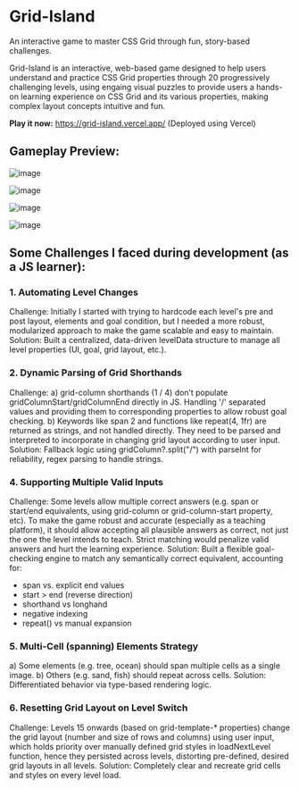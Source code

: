 # Grid-Island
An interactive game to master CSS Grid through fun, story-based challenges.

Grid-Island is an interactive, web-based game designed to help users understand and practice CSS Grid properties through 20 progressively challenging levels, using engaing visual puzzles to provide users a hands-on learning experience on CSS Grid and its various properties, making complex layout concepts intuitive and fun.


**Play it now:** https://grid-island.vercel.app/ (Deployed using Vercel)


## Gameplay Preview:

![image](https://github.com/user-attachments/assets/50e7642e-8d3c-4134-9f25-ade66b5be493)

![image](https://github.com/user-attachments/assets/2877d793-1617-41d4-bcd9-55977d46d196)

![image](https://github.com/user-attachments/assets/cc6fb042-caf2-42b2-ad56-f83b23e8c699)

![image](https://github.com/user-attachments/assets/637a21a1-1a64-4d89-8377-f2671fb0f239)






## Some Challenges I faced during development (as a JS learner):

### 1. Automating Level Changes
Challenge: Initially I started with trying to hardcode each level's pre and post layout, elements and goal condition, but I needed a more robust, modularized approach to make the game scalable and easy to maintain.
Solution: Built a centralized, data-driven levelData structure to manage all level properties (UI, goal, grid layout, etc.).

### 2. Dynamic Parsing of Grid Shorthands
Challenge: 
a) grid-column shorthands (1 / 4) don’t populate gridColumnStart/gridColumnEnd directly in JS. Handling '/' separated values and providing them to corresponding properties to allow robust goal checking.
b) Keywords like span 2 and functions like repeat(4, 1fr) are returned as strings, and not handled directly. They need to be parsed and interpreted to incorporate in changing grid layout according to user input.
Solution: Fallback logic using gridColumn?.split("/") with parseInt for reliability, regex parsing to handle strings.

### 4. Supporting Multiple Valid Inputs
Challenge: Some levels allow multiple correct answers (e.g. span or start/end equivalents, using grid-column or grid-column-start property, etc). To make the game robust and accurate (especially as a teaching platform), it should allow accepting all plausible answers as correct, not just the one the level intends to teach. Strict matching would penalize valid answers and hurt the learning experience.
Solution: Built a flexible goal-checking engine to match any semantically correct equivalent, accounting for:
- span vs. explicit end values
- start > end (reverse direction)
- shorthand vs longhand
- negative indexing
- repeat() vs manual expansion

### 5. Multi-Cell (spanning) Elements Strategy
a) Some elements (e.g. tree, ocean) should span multiple cells as a single image.
b) Others (e.g. sand, fish) should repeat across cells.
Solution: Differentiated behavior via type-based rendering logic.

### 6. Resetting Grid Layout on Level Switch
Challenge: Levels 15 onwards (based on grid-template-* properties) change the grid layout (number and size of rows and columns) using user input, which holds priority over manually defined grid styles in loadNextLevel function, hence they persisted across levels, distorting pre-defined, desired grid layouts in all levels.
Solution: Completely clear and recreate grid cells and styles on every level load.
